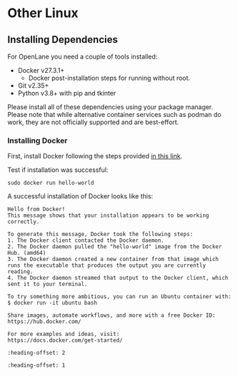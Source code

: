 # Other Linux

## Installing Dependencies

For OpenLane you need a couple of tools installed:

* Docker v27.3.1+
  * Docker post-installation steps for running without root.
* Git v2.35+
* Python v3.8+ with pip and tkinter

Please install all of these dependencies using your package manager. Please note
that while alternative container services such as podman do work, they are not
officially supported and are best-effort.

### Installing Docker

First, install Docker following the steps provided [in this link](https://docs.docker.com/engine/install/).

Test if installation was successful:

```
sudo docker run hello-world
```

A successful installation of Docker looks like this:

```
Hello from Docker!
This message shows that your installation appears to be working correctly.

To generate this message, Docker took the following steps:
1. The Docker client contacted the Docker daemon.
2. The Docker daemon pulled the "hello-world" image from the Docker Hub. (amd64)
3. The Docker daemon created a new container from that image which runs the executable that produces the output you are currently reading.
4. The Docker daemon streamed that output to the Docker client, which sent it to your terminal.

To try something more ambitious, you can run an Ubuntu container with:
$ docker run -it ubuntu bash

Share images, automate workflows, and more with a free Docker ID:
https://hub.docker.com/

For more examples and ideas, visit:
https://docs.docker.com/get-started/
```

```{include} docker_no_root.md
:heading-offset: 2

```

```{include} _common.md
:heading-offset: 1

```
